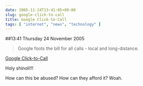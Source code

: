 ```yaml
---
date: 2005-11-24T13:41:05+09:00
slug: google-click-to-call
title: Google Click-to-Call
tags: [ "internet", "news", "technology" ]
---
```


##13:41 Thursday 24 November 2005

> Google foots the bill for all calls - local and long-distance.

[Google Click-to-Call](http://www.google.com/help/faq_clicktocall.html)

Holy shinoli!!!

  
How can this be abused? How can they afford it? Woah.  

